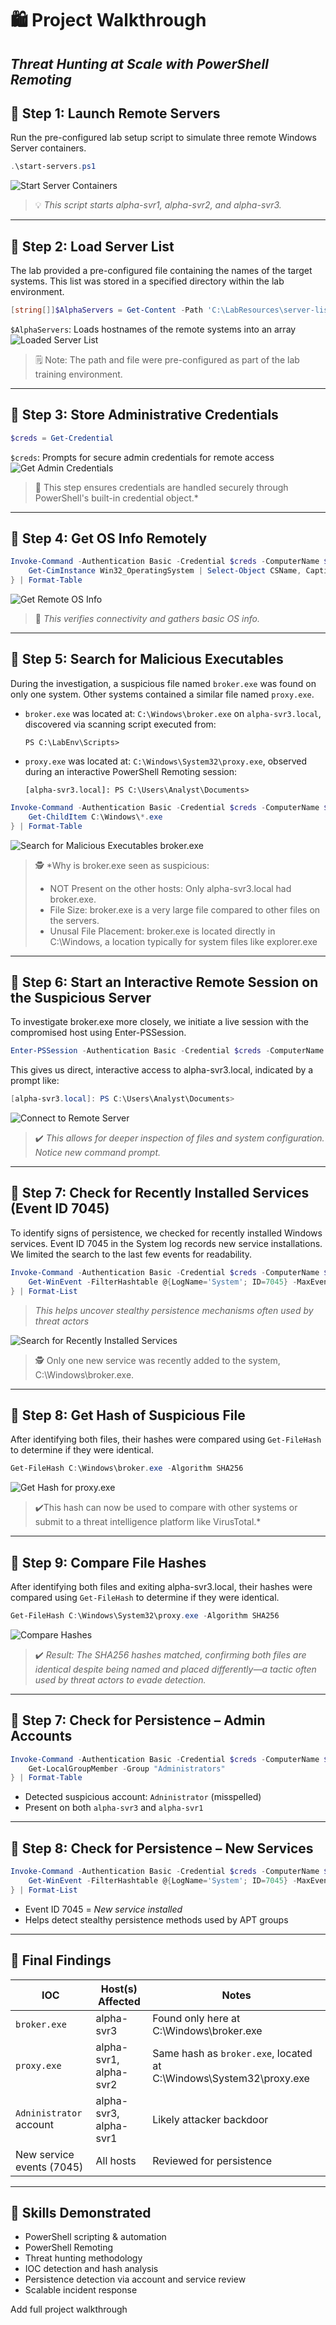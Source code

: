 # 🛍️ Project Walkthrough

## *Threat Hunting at Scale with PowerShell Remoting*



## 🔹 **Step 1: Launch Remote Servers**

Run the pre-configured lab setup script to simulate three remote Windows Server containers.

```powershell
.\start-servers.ps1
```
![Start Server Containers](screenshots/start-server-containers.png)
>💡 *This script starts alpha-svr1, alpha-svr2, and alpha-svr3.*

---

## 🔹 **Step 2: Load Server List**

The lab provided a pre-configured file containing the names of the target systems. This list was stored in a specified directory within the lab environment.

```powershell
[string[]]$AlphaServers = Get-Content -Path 'C:\LabResources\server-list.txt'
```

 `$AlphaServers`: Loads hostnames of the remote systems into an array
![Loaded Server List](screenshots/server-names-variable.png)
>🗒️ Note: The path and file were pre-configured as part of the lab training environment.

---

## 🔹 **Step 3: Store Administrative Credentials**

```powershell
$creds = Get-Credential
```

 `$creds`: Prompts for secure admin credentials for remote access
![Get Admin Credentials](screenshots/get-admin-creds.png)  
>🔐 This step ensures credentials are handled securely through PowerShell's built-in credential object.*

---
## 🔹 **Step 4: Get OS Info Remotely**

```powershell
Invoke-Command -Authentication Basic -Credential $creds -ComputerName $AlphaServers -Command {
    Get-CimInstance Win32_OperatingSystem | Select-Object CSName, Caption
} | Format-Table
```
![Get Remote OS Info](screenshots/get-remote-OS-info.png)
>🌟 *This verifies connectivity and gathers basic OS info.*

---

## 🔹 **Step 5: Search for Malicious Executables**

During the investigation, a suspicious file named `broker.exe` was found on only one system. Other systems contained a similar file named `proxy.exe`.

- `broker.exe` was located at:
  `C:\Windows\broker.exe` on `alpha-svr3.local`, discovered via scanning script executed from:
  ```
  PS C:\LabEnv\Scripts> 
  ```
  
- `proxy.exe` was located at:
  `C:\Windows\System32\proxy.exe`, observed during an interactive PowerShell Remoting session:
  ```
  [alpha-svr3.local]: PS C:\Users\Analyst\Documents>
  ```

```powershell
Invoke-Command -Authentication Basic -Credential $creds -ComputerName $AlphaServers -Command {
    Get-ChildItem C:\Windows\*.exe
} | Format-Table
```
![Search for Malicious Executables broker.exe](screenshots/broker-exe.png)
>🕵️ *Why is broker.exe seen as suspicious:
> - NOT Present on the other hosts: Only alpha-svr3.local had broker.exe.
> - File Size: broker.exe is a very large file compared to other files on the servers.
> - Unusal File Placement: broker.exe is located directly in C:\Windows\, a location typically for system files like explorer.exe  
---

## 🔹 **Step 6: Start an Interactive Remote Session on the Suspicious Server**

To investigate broker.exe more closely, we initiate a live session with the compromised host using Enter-PSSession.

```powershell
Enter-PSSession -Authentication Basic -Credential $creds -ComputerName alpha-svr3.local
```
This gives us direct, interactive access to alpha-svr3.local, indicated by a prompt like:
```powershell
[alpha-svr3.local]: PS C:\Users\Analyst\Documents>
```
![Connect to Remote Server ](screenshots/remote-host-connect.png)
>✔️ *This allows for deeper inspection of files and system configuration. Notice new command prompt.*

---

## 🔹 **Step 7: Check for Recently Installed Services (Event ID 7045)**

To identify signs of persistence, we checked for recently installed Windows services. Event ID 7045 in the System log records new service installations. We limited the search to the last few events for readability.

```powershell
Invoke-Command -Authentication Basic -Credential $creds -ComputerName $AlphaServers -Command {
    Get-WinEvent -FilterHashtable @{LogName='System'; ID=7045} -MaxEvents 3
} | Format-List
```
>*This helps uncover stealthy persistence mechanisms often used by threat actors*

![Search for Recently Installed Services](screenshots/Event-ID-7045.png)
>🕵️ Only one new service was recently added to the system, C:\Windows\broker.exe.

---

## 🔹 **Step 8: Get Hash of Suspicious File**

After identifying both files, their hashes were compared using `Get-FileHash` to determine if they were identical.

```powershell
Get-FileHash C:\Windows\broker.exe -Algorithm SHA256
```
![Get Hash for proxy.exe](screenshots/proxy-exe-hash.png)
>✔️This hash can now be used to compare with other systems or submit to a threat intelligence platform like VirusTotal.*

---

## 🔹 **Step 9: Compare File Hashes**

After identifying both files and exiting alpha-svr3.local, their hashes were compared using `Get-FileHash` to determine if they were identical.

```powershell
Get-FileHash C:\Windows\System32\proxy.exe -Algorithm SHA256
```
![Compare Hashes](screenshots/compar-hashes.PNG)
>✔️ *Result: The SHA256 hashes matched, confirming both files are identical despite being named and placed differently—a tactic often used by threat actors to evade detection.*

---
## 🔹 **Step 7: Check for Persistence – Admin Accounts**

```powershell
Invoke-Command -Authentication Basic -Credential $creds -ComputerName $AlphaServers -Command {
    Get-LocalGroupMember -Group "Administrators"
} | Format-Table
```

- Detected suspicious account: `Adninistrator` (misspelled)
- Present on both `alpha-svr3` and `alpha-svr1`

---

## 🔹 **Step 8: Check for Persistence – New Services**

```powershell
Invoke-Command -Authentication Basic -Credential $creds -ComputerName $AlphaServers -Command {
    Get-WinEvent -FilterHashtable @{LogName='System'; ID=7045} -MaxEvents 3
} | Format-List
```

- Event ID 7045 = *New service installed*
- Helps detect stealthy persistence methods used by APT groups

---

## 🏁 Final Findings

| IOC                       | Host(s) Affected       | Notes                                                                |
|---------------------------|------------------------|----------------------------------------------------------------------|
| `broker.exe`              | alpha-svr3             | Found only here at C:\Windows\broker.exe                             |
| `proxy.exe`               | alpha-svr1, alpha-svr2 | Same hash as `broker.exe`, located at C:\Windows\System32\proxy.exe  |
| `Adninistrator` account   | alpha-svr3, alpha-svr1 | Likely attacker backdoor                                             |
| New service events (7045) | All hosts              | Reviewed for persistence                                             |

---

## 🧠 Skills Demonstrated

- PowerShell scripting & automation
- PowerShell Remoting
- Threat hunting methodology
- IOC detection and hash analysis
- Persistence detection via account and service review
- Scalable incident response

Add full project walkthrough
